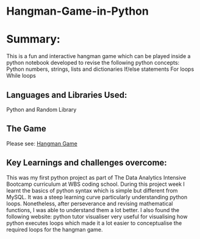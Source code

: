 # Hangman-Game-in-Python

# Summary:
This is a  fun and  interactive hangman game which can be played inside a python notebook developed to revise the following python concepts:
Python numbers, strings, lists and dictionaries 
If/else statements
For loops 
While loops 
## Languages and  Libraries Used: 
Python and Random Library 
## The Game 
Please see: [Hangman Game](https://github.com/sngomane/Hangman-Game-in-Python/blob/main/Hangman_Game.ipynb)
## Key Learnings and challenges overcome:
This was my first python project as part of The Data Analytics Intensive Bootcamp curriculum at WBS coding school. During this project week I learnt the basics of python syntax  which is simple but different from MySQL.  It was a steep learning curve particularly understanding python loops. Nonetheless,  after perseverance and revising mathematical functions,  I was able to understand them a lot better. I also found the following website: python tutor  visualiser very useful for visualising  how python executes loops which made it a lot easier to conceptualise the required loops for the hangman game. 
